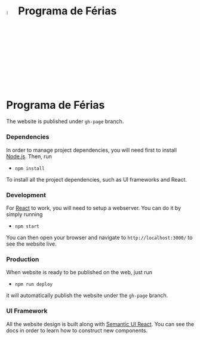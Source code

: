# <img src="http://res.cloudinary.com/dkbuneg9h/image/upload/v1477079274/pet/pet_wn9jqn.png" width="5%"> Programa de Férias

# Programa de Férias

The website is published under `gh-page` branch.

### Dependencies

In order to manage project dependencies, you will need first to install [Node.js](https://nodejs.org/en/). Then, run
* `npm install`

To install all the project dependencies, such as UI frameworks and React.

### Development

For [React](https://reactjs.org/) to work, you will need to setup a webserver. You can do it by simply running
* `npm start`

You can then open your browser and navigate to `http://localhost:3000/` to see the website live.

### Production

When website is ready to be published on the web, just run
* `npm run deploy`

it will automatically publish the website under the `gh-page` branch.

### UI Framework

All the website design is built along with [Semantic UI React](https://react.semantic-ui.com/introduction). You can see the docs in order to learn how to construct new components.


